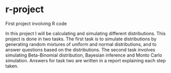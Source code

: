 # r-project
First project involving R code

In this project I will be calculating and simulating different distributions. This project is done in two tasks. The first task is to simulate distributions by generating random mixtures of uniform and normal distributions, and to answer questions based on the distributions. The second task involves simulating Beta-Binomial distribution, Bayesian inference and Monto Carlo simulation. Answers for task two are written in a report explaining each step taken.

